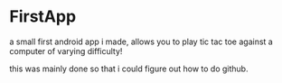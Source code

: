 FirstApp
========

a small first android app i made, allows you to play tic tac toe against a computer of varying difficulty!

this was mainly done so that i could figure out how to do github.

